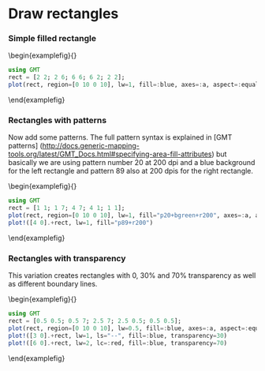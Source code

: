 # Draw rectangles

### Simple filled rectangle

\begin{examplefig}{}
```julia
using GMT
rect = [2 2; 2 6; 6 6; 6 2; 2 2];
plot(rect, region=[0 10 0 10], lw=1, fill=:blue, axes=:a, aspect=:equal)
```
\end{examplefig}


### Rectangles with patterns

Now add some patterns. The full pattern syntax is explained in [GMT patterns]
(http://docs.generic-mapping-tools.org/latest/GMT_Docs.html#specifying-area-fill-attributes)
but basically we are using pattern number 20 at 200 dpi and a blue background for the left rectangle
and pattern 89 also at 200 dpis for the right rectangle.

\begin{examplefig}{}
```julia
using GMT
rect = [1 1; 1 7; 4 7; 4 1; 1 1];
plot(rect, region=[0 10 0 10], lw=1, fill="p20+bgreen+r200", axes=:a, aspect=:equal)
plot!([4 0].+rect, lw=1, fill="p89+r200")
```
\end{examplefig}


### Rectangles with transparency

This variation creates rectangles with 0, 30% and 70% transparency as well as different boundary lines.

\begin{examplefig}{}
```julia
using GMT
rect = [0.5 0.5; 0.5 7; 2.5 7; 2.5 0.5; 0.5 0.5];
plot(rect, region=[0 10 0 10], lw=0.5, fill=:blue, axes=:a, aspect=:equal)
plot!([3 0].+rect, lw=1, ls="--", fill=:blue, transparency=30)
plot!([6 0].+rect, lw=2, lc=:red, fill=:blue, transparency=70)
```
\end{examplefig}
